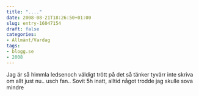 ```yaml
---
title: "...."
date: 2008-08-21T18:26:50+01:00
slug: entry-16047154
draft: false
categories:
- Allmänt/Vardag
tags:
- blogg.se
- 2008
---
```

Jag är så himmla ledsenoch väldigt trött på det så tänker tyvärr inte skriva om allt just nu.. usch fan.. Sovit 5h inatt, alltid något trodde jag skulle sova mindre